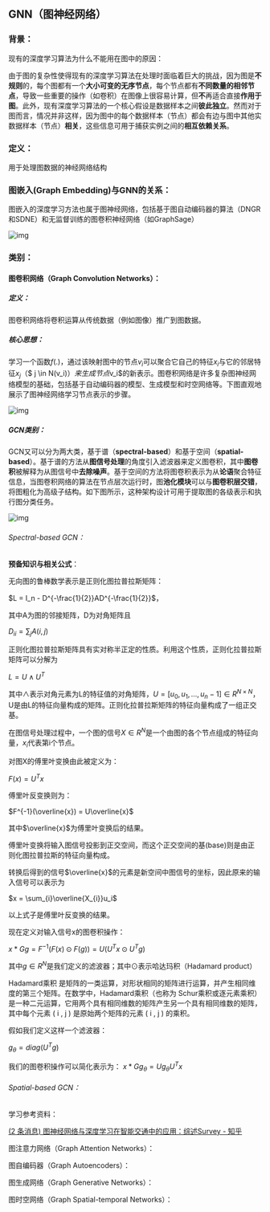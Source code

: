 ## GNN（图神经网络）

### 背景：

现有的深度学习算法为什么不能用在图中的原因：

由于图的复杂性使得现有的深度学习算法在处理时面临着巨大的挑战，因为图是**不规则**的，每个图都有一个**大小可变的无序节点**，每个节点都有**不同数量的相邻节点**，导致一些重要的操作（如卷积）在图像上很容易计算，但**不**再适合直接**作用于图**。此外，现有深度学习算法的一个核心假设是数据样本之间**彼此独立**。然而对于图而言，情况并非这样，因为图中的每个数据样本（节点）都会有边与图中其他实数据样本（节点）**相关**，这些信息可用于捕获实例之间的**相互依赖关系**。

### 定义：

用于处理图数据的神经网络结构

###  图嵌入(Graph Embedding)与GNN的关系：

图嵌入的深度学习方法也属于图神经网络，包括基于图自动编码器的算法（DNGR和SDNE）和无监督训练的图卷积神经网络（如GraphSage）

![img](https://pica.zhimg.com/v2-9308db5110b806f4334e910a418fe908_r.jpg)

### 类别：

#### 图卷积网络（Graph Convolution Networks）：

##### 定义：

图卷积网络将卷积运算从传统数据（例如图像）推广到图数据。

##### 核心思想：

学习一个函数$f(.)$，通过该映射图中的节点$v_i$可以聚合它自己的特征$x_i$与它的邻居特征$x_j$（$ j \in N(v_i)$）来生成节点$v_i$的新表示。图卷积网络是许多复杂图神经网络模型的基础，包括基于自动编码器的模型、生成模型和时空网络等。下图直观地展示了图神经网络学习节点表示的步骤。

![img](https://pic4.zhimg.com/v2-5bbdac5ae4b66bec5dc61593a2a5d29d_r.jpg)

##### GCN类别：

GCN又可以分为两大类，基于谱（**spectral-based**）和基于空间（**spatial-based**）。基于谱的方法从**图信号处理**的角度引入滤波器来定义图卷积，其中**图卷积**被解释为从图信号中**去除噪声**。基于空间的方法将图卷积表示为从**论语**聚合特征信息，当图卷积网络的算法在节点层次运行时，图**池化模块**可以与**图卷积层交错**，将图粗化为高级子结构。如下图所示，这种架构设计可用于提取图的各级表示和执行图分类任务。

![img](https://picx.zhimg.com/v2-0e2dfabc74cdae64f5d695caa2cbb4cf_r.jpg)

###### Spectral-based GCN：

**预备知识与相关公式**：

无向图的鲁棒数学表示是正则化图拉普拉斯矩阵：

$L = I_n - D^{-\frac{1}{2}}AD^{-\frac{1}{2}}$，

其中A为图的邻接矩阵，D为对角矩阵且

$D_{ii} = \sum_{j}A(i,j)$​

正则化图拉普拉斯矩阵具有实对称半正定的性质。利用这个性质，正则化拉普拉斯矩阵可以分解为

$L = U∧U^T$

其中∧表示对角元素为L的特征值的对角矩阵，$U = [u_0,u_1,...,u_n-1] \in R^{N×N}$，U是由L的特征向量构成的矩阵。正则化拉普拉斯矩阵的特征向量构成了一组正交基。

在图信号处理过程中，一个图的信号$X \in R^N$是一个由图的各个节点组成的特征向量，$x_i$代表第i个节点。

对图X的傅里叶变换由此被定义为：

$F(x) = U^Tx$

傅里叶反变换则为：

$F^{-1}(\overline{x}) = U\overline{x}$​

其中$\overline{x}$为傅里叶变换后的结果。

傅里叶变换将输入图信号投影到正交空间，而这个正交空间的基(base)则是由正则化图拉普拉斯的特征向量构成。

转换后得到的信号$\overline{x}$的元素是新空间中图信号的坐标，因此原来的输入信号可以表示为

$x = \sum_{i}\overline{X_{i}}u_i$

以上式子是傅里叶反变换的结果。

现在定义对输入信号x的图卷积操作：

$x*Gg = F^{-1}(F(x)⊙F(g)) = U(U^Tx⊙U^Tg)$

其中$g \in R^N$​是我们定义的滤波器；其中⊙表示哈达玛积（Hadamard product）

 Hadamard乘积 是矩阵的一类运算，对形状相同的矩阵进行运算，并产生相同维度的第三个矩阵。在数学中，Hadamard乘积（也称为 Schur乘积或逐元素乘积）是一种二元运算，它用两个具有相同维数的矩阵产生另一个具有相同维数的矩阵，其中每个元素 ( i , j ) 是原始两个矩阵的元素 ( i , j ) 的乘积。

假如我们定义这样一个滤波器：

$g_\theta = diag(U^Tg)$

我们的图卷积操作可以简化表示为：
$x*Gg_\theta = Ug_{\theta}U^Tx$



###### Spatial-based GCN：

学习参考资料：

[(2 条消息) 图神经网络与深度学习在智能交通中的应用：综述Survey - 知乎](https://zhuanlan.zhihu.com/p/143605050)

图注意力网络（Graph Attention Networks）：

图自编码器（Graph Autoencoders）：

图生成网络（Graph Generative Networks）：

图时空网络（Graph Spatial-temporal Networks）：

